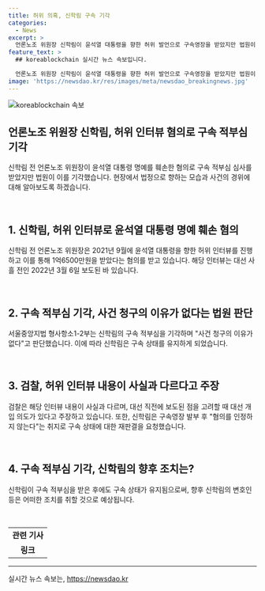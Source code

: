 ```yaml
---
title: 허위 의혹, 신학림 구속 기각
categories:
  - News
excerpt: >
  언론노조 위원장 신학림이 윤석열 대통령을 향한 허위 발언으로 구속영장을 받았지만 법원이 기각했다. 1억6500만원을 받고 허위 인터뷰를 한 혐의를 받았으며, 해당 인터뷰는 대선 이전에 보도되었다. 검찰은 대선 개입 가능성을 고려하고 있다. 신씨는 구속 여부에 대한 법원 판단을 요청했고, 구속 적부심이 기각되어 구속 상태를 유지하게 됐다.
feature_text: >
  ## koreablockchain 실시간 뉴스 속보입니다.

  언론노조 위원장 신학림이 윤석열 대통령을 향한 허위 발언으로 구속영장을 받았지만 법원이 기각했다. 1억6500만원을 받고 허위 인터뷰를 한 혐의를 받았으며, 해당 인터뷰는 대선 이전에 보도되었다. 검찰은 대선 개입 가능성을 고려하고 있다. 신씨는 구속 여부에 대한 법원 판단을 요청했고, 구속 적부심이 기각되어 구속 상태를 유지하게 됐다.
image: 'https://newsdao.kr/res/images/meta/newsdao_breakingnews.jpg'
---
```


<p><img src="https://newsdao.kr/res/images/meta/newsdao_breakingnews.jpg" alt="koreablockchain 속보" /></p>

<h2 data-ke-size="size26">언론노조 위원장 신학림, 허위 인터뷰 혐의로 구속 적부심 기각</h2>

<p data-ke-size="size16">신학림 전 언론노조 위원장이 윤석열 대통령 명예를 훼손한 혐의로 구속 적부심 심사를 받았지만 법원이 이를 기각했습니다. 현장에서 법정으로 향하는 모습과 사건의 경위에 대해 알아보도록 하겠습니다.</p>

<p><br></p>

<h2 data-ke-size="size24">1. 신학림, 허위 인터뷰로 윤석열 대통령 명예 훼손 혐의</h2>

<p data-ke-size="size16">신학림 전 언론노조 위원장은 2021년 9월에 윤석열 대통령을 향한 허위 인터뷰를 진행하고 이를 통해 1억6500만원을 받았다는 혐의를 받고 있습니다. 해당 인터뷰는 대선 사흘 전인 2022년 3월 6일 보도된 바 있습니다.</p>

<p><br></p>

<h2 data-ke-size="size24">2. 구속 적부심 기각, 사건 청구의 이유가 없다는 법원 판단</h2>

<p data-ke-size="size16">서울중앙지법 형사항소1-2부는 신학림의 구속 적부심을 기각하며 "사건 청구의 이유가 없다"고 판단했습니다. 이에 따라 신학림은 구속 상태를 유지하게 되었습니다.</p>

<p><br></p>

<h2 data-ke-size="size24">3. 검찰, 허위 인터뷰 내용이 사실과 다르다고 주장</h2>

<p data-ke-size="size16">검찰은 해당 인터뷰 내용이 사실과 다르며, 대선 직전에 보도된 점을 고려할 때 대선 개입 의도가 있다고 주장하고 있습니다. 또한, 신학림은 구속영장 발부 후 "혐의를 인정하지 않는다"는 취지로 구속 상태에 대한 재판결을 요청했습니다.</p>

<p><br></p>

<h2 data-ke-size="size24">4. 구속 적부심 기각, 신학림의 향후 조치는?</h2>

<p data-ke-size="size16">신학림이 구속 적부심을 받은 후에도 구속 상태가 유지됨으로써, 향후 신학림의 변호인 등은 어떠한 조치를 취할 것으로 예상됩니다.</p>

<p><br></p>

<table>
    <tbody>
        <tr>
            <td style="text-align: center; height: 17px;"><b>관련 기사</b></td>
        </tr>
        <tr>
            <td style="text-align: center; height: 17px;"><b>링크</b></td>
        </tr>
    </tbody>
</table>

<hr>

<p data-ke-size="size16"></p>
실시간 뉴스 속보는, <a href="https://newsdao.kr" rel="dofollow">https://newsdao.kr</a>



